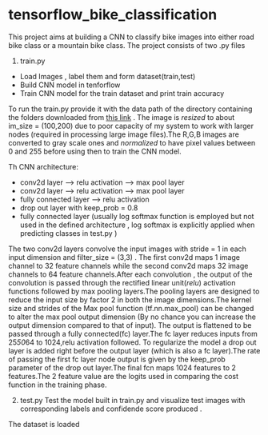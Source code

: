 # tensorflow_bike_classification

This project aims at building a CNN to classify bike images into either road bike class or a mountain bike class.
The project consists of two .py files
1. train.py 

  * Load Images , label them and form dataset(train,test)
  * Build CNN model in tenforflow
  * Train CNN model for the train dataset and print train accuracy

To run the train.py provide it with the data path of the directory containing the folders downloaded from 
[this link](https://drive.google.com/drive/folders/1ywyfiAEI0ql81gMy58UeamWvV7u9xGn9?usp=sharing) .
The image is *resized* to about im_size = (100,200) due to poor capacity of my system to work with larger 
nodes (required in processing large image files).The R,G,B images are converted to gray scale ones and *normalized*
to have pixel values between 0 and 255 before using then to train the CNN model.

Th CNN architecture:
 
 * conv2d layer --> relu activation --> max pool layer
 * conv2d layer --> relu activation --> max pool layer
 * fully connected layer --> relu activation
 * drop out layer with keep_prob = 0.8
 * fully connected layer (usually log softmax function is employed but not used in the defined architecture ,
   log softmax is explicitly applied when predicting classes in test.py )

The two conv2d layers convolve the input images with stride = 1 in each input dimension and filter_size = (3,3) .
The first conv2d maps 1 image channel to 32 feature channels while the second conv2d maps 32 image channels to 64
feature channels.After each convolution , the output of the convolution is passed through the rectified linear
unit(*relu*) activation functions followed by max pooling layers.The pooling layers are designed to reduce the input 
size by factor 2 in both the image dimensions.The kernel size and strides of the Max pool function 
(tf.nn.max_pool) can be changed to alter the max pool output dimension (By no chance you can increase the output 
dimension compared to that of input).
The output is flattened to be passed through a fully connected(fc) layer.The fc layer reduces inputs from 25*50*64 to
1024,relu activation followed.
To regularize the model a drop out layer is added right before the output layer (which is also a fc layer).The rate of 
passing the first fc layer node output is given by the keep_prob parameter of the drop out layer.The final fcn maps 1024
features to 2 features.The 2 feature value are the logits used in comparing the cost function in the training phase.



2. test.py 
  Test the model built in train.py and visualize test images with corresponding labels and confidende score produced .
  
The dataset is loaded 
